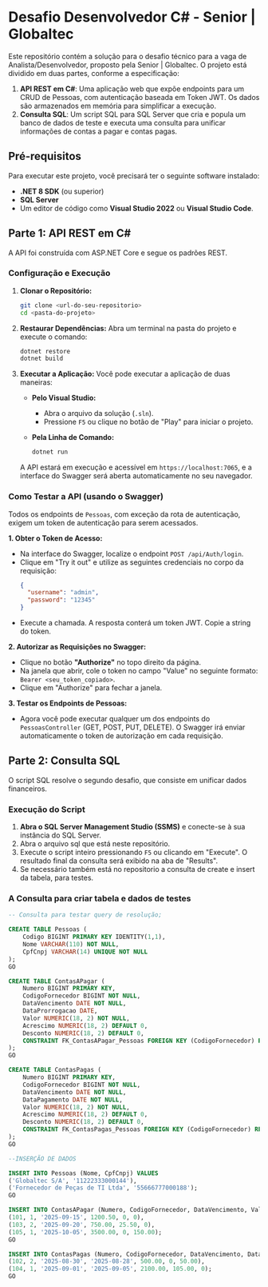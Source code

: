 # Desafio Desenvolvedor C\# - Senior | Globaltec

Este repositório contém a solução para o desafio técnico para a vaga de Analista/Desenvolvedor, proposto pela Senior | Globaltec. O projeto está dividido em duas partes, conforme a especificação:

1.  **API REST em C#**: Uma aplicação web que expõe endpoints para um CRUD de Pessoas, com autenticação baseada em Token JWT. Os dados são armazenados em memória para simplificar a execução.
2.  **Consulta SQL**: Um script SQL para SQL Server que cria e popula um banco de dados de teste e executa uma consulta para unificar informações de contas a pagar e contas pagas.

## Pré-requisitos

Para executar este projeto, você precisará ter o seguinte software instalado:

  * **.NET 8 SDK** (ou superior)
  * **SQL Server** 
  * Um editor de código como **Visual Studio 2022** ou **Visual Studio Code**.

## Parte 1: API REST em C\#

A API foi construída com ASP.NET Core e segue os padrões REST.

### Configuração e Execução

1.  **Clonar o Repositório:**

    ```bash
    git clone <url-do-seu-repositorio>
    cd <pasta-do-projeto>
    ```

2.  **Restaurar Dependências:**
    Abra um terminal na pasta do projeto e execute o comando:

    ```bash
    dotnet restore
    dotnet build
    ```

3.  **Executar a Aplicação:**
    Você pode executar a aplicação de duas maneiras:

      * **Pelo Visual Studio:**

          * Abra o arquivo da solução (`.sln`).
          * Pressione `F5` ou clique no botão de "Play" para iniciar o projeto.

      * **Pela Linha de Comando:**

        ```bash
        dotnet run
        ```

    A API estará em execução e acessível em `https://localhost:7065`, e a interface do Swagger será aberta automaticamente no seu navegador.

### Como Testar a API (usando o Swagger)

Todos os endpoints de `Pessoas`, com exceção da rota de autenticação, exigem um token de autenticação para serem acessados.

**1. Obter o Token de Acesso:**

  * Na interface do Swagger, localize o endpoint `POST /api/Auth/login`.
  * Clique em "Try it out" e utilize as seguintes credenciais no corpo da requisição:
    ```json
    {
      "username": "admin",
      "password": "12345"
    }
    ```
  * Execute a chamada. A resposta conterá um token JWT. Copie a string do token.

**2. Autorizar as Requisições no Swagger:**

  * Clique no botão **"Authorize"** no topo direito da página.
  * Na janela que abrir, cole o token no campo "Value" no seguinte formato: `Bearer <seu_token_copiado>`.
  * Clique em "Authorize" para fechar a janela.

**3. Testar os Endpoints de Pessoas:**

  * Agora você pode executar qualquer um dos endpoints do `PessoasController` (GET, POST, PUT, DELETE). O Swagger irá enviar automaticamente o token de autorização em cada requisição.

## Parte 2: Consulta SQL

O script SQL resolve o segundo desafio, que consiste em unificar dados financeiros.

### Execução do Script

1.  **Abra o SQL Server Management Studio (SSMS)** e conecte-se à sua instância do SQL Server.
2.  Abra o arquivo sql que está neste repositório.
3.  Execute o script inteiro pressionando `F5` ou clicando em "Execute". O resultado final da consulta será exibido na aba de "Results".
4.  Se necessário também está no repositorio a consulta de create e insert da tabela, para testes.

### A Consulta para criar tabela e dados de testes

```sql
-- Consulta para testar query de resolução;

CREATE TABLE Pessoas (
    Codigo BIGINT PRIMARY KEY IDENTITY(1,1),
    Nome VARCHAR(110) NOT NULL,
    CpfCnpj VARCHAR(14) UNIQUE NOT NULL
);
GO

CREATE TABLE ContasAPagar (
    Numero BIGINT PRIMARY KEY,
    CodigoFornecedor BIGINT NOT NULL,
    DataVencimento DATE NOT NULL,
    DataProrrogacao DATE,
    Valor NUMERIC(18, 2) NOT NULL,
    Acrescimo NUMERIC(18, 2) DEFAULT 0,
    Desconto NUMERIC(18, 2) DEFAULT 0,
    CONSTRAINT FK_ContasAPagar_Pessoas FOREIGN KEY (CodigoFornecedor) REFERENCES Pessoas(Codigo)
);
GO

CREATE TABLE ContasPagas (
    Numero BIGINT PRIMARY KEY,
    CodigoFornecedor BIGINT NOT NULL,
    DataVencimento DATE NOT NULL,
    DataPagamento DATE NOT NULL,
    Valor NUMERIC(18, 2) NOT NULL,
    Acrescimo NUMERIC(18, 2) DEFAULT 0,
    Desconto NUMERIC(18, 2) DEFAULT 0,
    CONSTRAINT FK_ContasPagas_Pessoas FOREIGN KEY (CodigoFornecedor) REFERENCES Pessoas(Codigo)
);
GO

--INSERÇÃO DE DADOS

INSERT INTO Pessoas (Nome, CpfCnpj) VALUES
('Globaltec S/A', '11222333000144'),
('Fornecedor de Peças de TI Ltda', '55666777000188');
GO

INSERT INTO ContasAPagar (Numero, CodigoFornecedor, DataVencimento, Valor, Acrescimo, Desconto) VALUES
(101, 1, '2025-09-15', 1200.50, 0, 0),
(103, 2, '2025-09-20', 750.00, 25.50, 0),
(105, 1, '2025-10-05', 3500.00, 0, 150.00);
GO

INSERT INTO ContasPagas (Numero, CodigoFornecedor, DataVencimento, DataPagamento, Valor, Acrescimo, Desconto) VALUES
(102, 2, '2025-08-30', '2025-08-28', 500.00, 0, 50.00),
(104, 1, '2025-09-01', '2025-09-05', 2100.00, 105.00, 0);
GO

```
